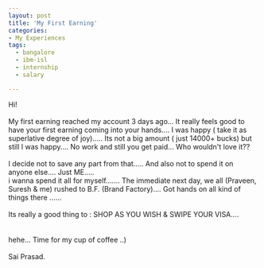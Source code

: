 ```yaml
---
layout: post
title: 'My First Earning'
categories:
- My Experiences
tags:
  - bangalore
  - ibm-isl
  - internship
  - salary

---
```


Hi!<br /><br />My first earning reached my account 3 days ago... It really feels good to have your first earning coming into your hands.... I was happy ( take it as superlative degree of joy)..... Its not a big amount ( just 14000+ bucks) but still I was happy.... No work and still you get paid... Who wouldn't love it??<br /><br />I decide not to save any part from that..... And also not to spend it on anyone else.... Just ME.....<br />i wanna spend it all for myself....... The immediate next day, we all (Praveen, Suresh &amp; me) rushed to B.F. (Brand Factory).... Got hands on all kind of things there ......<br /><br />Its really a good thing to : SHOP AS YOU WISH &amp; SWIPE YOUR VISA....<br /><br /><br />hehe... Time for my cup of coffee ..)<br /><br />Sai Prasad.
